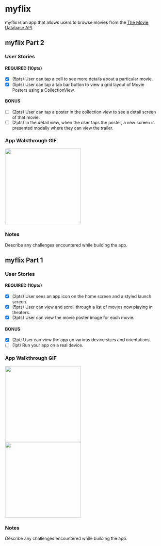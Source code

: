 # myflix

myflix is an app that allows users to browse movies from the [The Movie Database API](http://docs.themoviedb.apiary.io/#).

## myflix Part 2

### User Stories

#### REQUIRED (10pts)
- [X] (5pts) User can tap a cell to see more details about a particular movie.
- [X] (5pts) User can tap a tab bar button to view a grid layout of Movie Posters using a CollectionView.

#### BONUS
- [ ] (2pts) User can tap a poster in the collection view to see a detail screen of that movie.
- [ ] (2pts) In the detail view, when the user taps the poster, a new screen is presented modally where they can view the trailer.

### App Walkthrough GIF
<img src="http://g.recordit.co/wD5DwnqEi9.gif" width=250><br>

### Notes
Describe any challenges encountered while building the app.



## myflix Part 1

### User Stories

#### REQUIRED (10pts)
- [X] (2pts) User sees an app icon on the home screen and a styled launch screen.
- [X] (5pts) User can view and scroll through a list of movies now playing in theaters.
- [X] (3pts) User can view the movie poster image for each movie.

#### BONUS
- [X] (2pt) User can view the app on various device sizes and orientations.
- [ ] (1pt) Run your app on a real device.

### App Walkthrough GIF

<img src="http://g.recordit.co/ZVKfK89j1k.gif" width=250><br>
<img src="http://g.recordit.co/L3OnTZbifN.gif" width=250><br>

### Notes
Describe any challenges encountered while building the app.

